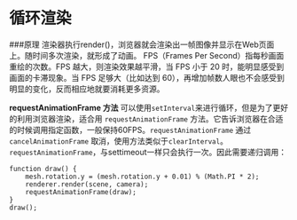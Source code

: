 循环渲染
===
###原理
渲染器执行render()，浏览器就会渲染出一帧图像并显示在Web页面上。随时间多次渲染，就形成了动画。
FPS（Frames Per Second）指每秒画面重绘的次数。FPS 越大，则渲染效果越平滑，当 FPS 小于 20 时，能明显感受到画面的卡滞现象。当 FPS 足够大（比如达到 60），再增加帧数人眼也不会感受到明显的变化，反而相应地就要消耗更多资源。

**requestAnimationFrame 方法**
可以使用`setInterval`来进行循环，但是为了更好的利用浏览器渲染，适合用 `requestAnimationFrame` 方法。它告诉浏览器在合适的时候调用指定函数，一般保持60FPS。`requestAnimationFrame` 通过 `cancelAnimationFrame` 取消，使用方法类似于`clearInterval`。
`requestAnimationFrame`，与settimeout一样只会执行一次。因此需要递归调用：

    function draw() {
        mesh.rotation.y = (mesh.rotation.y + 0.01) % (Math.PI * 2);
        renderer.render(scene, camera);
        requestAnimationFrame(draw);
    }
    draw();
